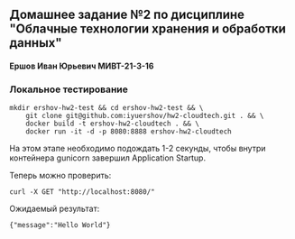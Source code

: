 ## Домашнее задание №2 по дисциплине "Облачные технологии хранения и обработки данных"
#### Ершов Иван Юрьевич МИВТ-21-3-16

### Локальное тестирование
```
mkdir ershov-hw2-test && cd ershov-hw2-test && \
    git clone git@github.com:iyuershov/hw2-cloudtech.git . && \
    docker build -t ershov-hw2-cloudtech . && \
    docker run -it -d -p 8080:8888 ershov-hw2-cloudtech
```
На этом этапе необходимо подождать 1-2 секунды, чтобы внутри контейнера gunicorn завершил Application Startup.

Теперь можно проверить:
```
curl -X GET "http://localhost:8080/"
```

Ожидаемый результат:
```
{"message":"Hello World"}
```
